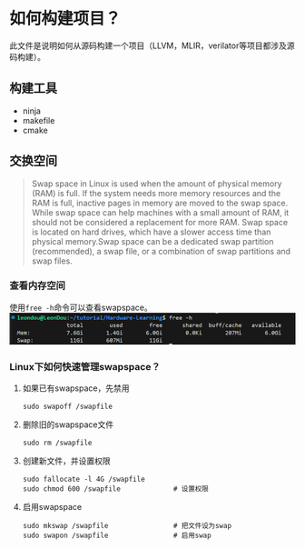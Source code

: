 # 如何构建项目？  
此文件是说明如何从源码构建一个项目（LLVM，MLIR，verilator等项目都涉及源码构建）。
## 构建工具
* ninja
* makefile
* cmake
## 交换空间
> Swap space in Linux is used when the amount of physical memory (RAM) is full. If the system needs more memory resources and the RAM is full, inactive pages in memory are moved to the swap space. While swap space can help machines with a small amount of RAM, it should not be considered a replacement for more RAM. Swap space is located on hard drives, which have a slower access time than physical memory.Swap space can be a dedicated swap partition (recommended), a swap file, or a combination of swap partitions and swap files.  

### 查看内存空间
使用`free -h`命令可以查看swapspace。
![](./png/swapspace.png)  

### Linux下如何快速管理swapspace？  
1. 如果已有swapspace，先禁用  
    ```shell
    sudo swapoff /swapfile
    ```
2. 删除旧的swapspace文件
    ```shell
    sudo rm /swapfile
    ```
3. 创建新文件，并设置权限
    ```shell
    sudo fallocate -l 4G /swapfile
    sudo chmod 600 /swapfile             # 设置权限
    ```
4. 启用swapspace
    ```shell
    sudo mkswap /swapfile                # 把文件设为swap
    sudo swapon /swapfile                # 启用swap
    ```